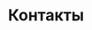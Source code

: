 ---
layout: page
title: Контакты
permalink: /contacts/
order: 6
feature-img: "img/feature-img/Cherez_mostok_1984_89х80.jpg"
---